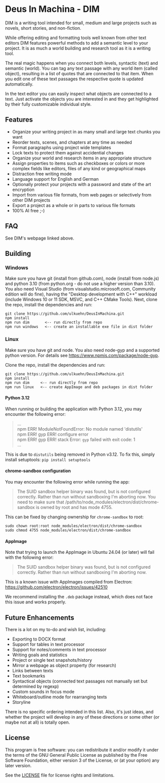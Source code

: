 # Deus In Machina - DIM

DIM is a writing tool intended for small, medium and large projects such as novels, short stories, and non-fiction.

While offering editing and formatting tools well known from other text editors DIM features powerful methods to add a semantic level to your project. It is as much a world building and research tool as it is a writing tool.

The real magic happens when you connect both levels, syntactic (text) and semantic (world). You can tag any text passage with any world item (called object), resulting in a list of quotes that are connected to that item. When you edit one of these text passages the respective quote is updated automatically.

In the text editor you can easily inspect what objects are connected to a text. Just activate the objects you are interested in and they get highlighted by their fully customizable individual style.

## Features

- Organize your writing project in as many small and large text chunks you want
- Reorder texts, scenes, and chapters at any time as needed
- Format paragraphs using project wide templates
- Lock texts to protect them against accidential changes
- Organize your world and research items in any appropriate structure
- Assign properties to items such as checkboxes or colors or more complex fields like editors, files of any kind or geographical maps
- Distraction free writing mode
- Language support for English and German
- Optionally protect your projects with a password and state of the art encryption
- Import from various file formats, from web pages or selectively from other DIM projects
- Export a project as a whole or in parts to various file formats
- 100% AI free ;-)

## FAQ

See DIM's webpage linked above.


## Building

### Windows

Make sure you have git (install from github.com), node (install from node.js) and python 3.10 (from python.org - do not use a higher version than 3.10). You also need Visual Studio (from visualstudio.microsoft.com, Community edition will do fine), having the "Desktop development with C++" workload (include Windows 10 or 11 SDK, MSVC, and C++ CMake Tools). Next, clone the repo, install the dependencies and run:

```
git clone https://github.com/ulkuehn/DeusInMachina.git
npm install
npm run dim       <-- run directly from repo
npm run windows   <-- create an installable exe file in dist folder
```

### Linux

Make sure you have git and node. You also need node-gyp and a supported python version. For details see https://www.npmjs.com/package/node-gyp.

Clone the repo, install the dependencies and run:

```
git clone https://github.com/ulkuehn/DeusInMachina.git
npm install
npm run dim     <-- run directly from repo
npm run linux   <-- create AppImage and deb packages in dist folder
```

#### Python 3.12

When running or building the application with Python 3.12, you may encounter the
following error:

> ...  
> npm ERR! ModuleNotFoundError: No module named 'distutils'  
> npm ERR! gyp ERR! configure error  
> npm ERR! gyp ERR! stack Error: `gyp` failed with exit code: 1  
> ...

This is due to `distutils` being removed in Python v3.12. To fix this, simply
install setuptools: `pip install setuptools`

#### chrome-sandbox configuration

You may encounter the following error while running the app:

> The SUID sandbox helper binary was found, but is not configured correctly. Rather than run without sandboxing I'm aborting now. You need to make sure that /path/to/node_modules/electron/dist/chrome-sandbox is owned by root and has mode 4755.

This can be fixed by changing ownership for `chrome-sandbox` to root:

```
sudo chown root:root node_modules/electron/dist/chrome-sandbox
sudo chmod 4755 node_modules/electron/dist/chrome-sandbox
```

#### AppImage

Note that trying to launch the AppImage in Ubuntu 24.04 (or later) will fail
with the following error:

> The SUID sandbox helper binary was found, but is not configured correctly.
> Rather than run without sandboxing I'm aborting now.

This is a known issue with AppImages compiled from Electron: https://github.com/electron/electron/issues/42510

We recommend installing the `.deb` package instead, which does not face this
issue and works properly.


## Future Enhancements

There is a lot on my to-do and wish list, including:
- Exporting to DOCX format
- Support for tables in text processor
- Support for notes/comments in text processor
- Writing goals and statistics
- Project or single text snapshots/history
- Mirror a webpage as object property (for research)
- Links between texts
- Text bookmarks
- Syntactical objects (connected text passages not manually set but determined by regexp)
- Custom sounds in focus mode
- Whiteboard/outline mode for rearranging texts
- Storyline

There is no specific ordering intended in this list. Also, it's just ideas, and whether the project will develop in any of these directions or some other (or maybe not at all) is totally open.


## License

This program is free software: you can redistribute it and/or modify it under the terms of the GNU General Public License as published by the Free Software Foundation, either version 3 of the License, or (at your option) any later version.

See the [LICENSE](./LICENSE.md) file for license rights and limitations.

